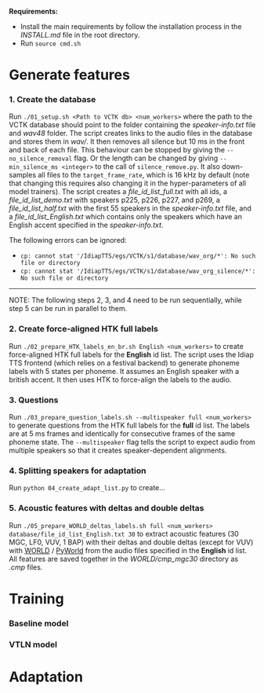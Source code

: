 **Requirements:**
- Install the main requirements by follow the installation process in the *INSTALL.md* file in the root directory.  
- Run ``source cmd.sh``  


# Generate features

### 1. Create the database
Run `./01_setup.sh <Path to VCTK db> <num_workers>` where the path to the VCTK database should point to the folder containing the *speaker-info.txt* file and *wav48* folder. The script creates links to the audio files in the database and stores them in *wav/*. It then removes all silence but 10 ms in the front and back of each file. This behaviour can be stopped by giving the `--no_silence_removal` flag. Or the length can be changed by giving `--min_silence_ms <integer>` to the call of `silence_remove.py`. It also down-samples all files to the `target_frame_rate`, which is 16 kHz by default (note that changing this requires also changing it in the hyper-parameters of all model trainers). The script creates a *file_id_list_full.txt* with all ids, a *file_id_list_demo.txt* with speakers p225, p226, p227, and p269, a *file_id_list_half.txt* with the first 55 speakers in the *speaker-info.txt* file, and a *file_id_list_English.txt* which contains only the speakers which have an English accent specified in the *speaker-info.txt*.

The following errors can be ignored:
* `cp: cannot stat '/IdiapTTS/egs/VCTK/s1/database/wav_org/*': No such file or directory`
* `cp: cannot stat '/IdiapTTS/egs/VCTK/s1/database/wav_org_silence/*': No such file or directory`

***
NOTE: The following steps 2, 3, and 4 need to be run sequentially, while step 5 can be run in parallel to them.

### 2. Create force-aligned HTK full labels
Run `./02_prepare_HTK_labels_en_br.sh English <num_workers>` to create force-aligned HTK full labels for the **English** id list. The script uses the Idiap TTS frontend (which relies on a festival backend) to generate phoneme labels with 5 states per phoneme. It assumes an English speaker with a british accent. It then uses HTK to force-align the labels to the audio.

### 3. Questions
Run `./03_prepare_question_labels.sh --multispeaker full <num_workers>` to generate questions from the HTK full labels for the **full** id list. The labels are at 5 ms frames and identically for consecutive frames of the same phoneme state. The `--multispeaker` flag tells the script to expect audio from multiple speakers so that it creates speaker-dependent alignments.

### 4. Splitting speakers for adaptation
Run `python 04_create_adapt_list.py` to create...

### 5. Acoustic features with deltas and double deltas
Run `./05_prepare_WORLD_deltas_labels.sh full <num_workers> database/file_id_list_English.txt 30` to extract acoustic features (30 MGC, LF0, VUV, 1 BAP) with their deltas and double deltas (except for VUV) with [WORLD](https://github.com/mmorise/World) / [PyWorld](https://github.com/JeremyCCHsu/Python-Wrapper-for-World-Vocoder) from the audio files specified in the **English** id list. All features are saved together in the *WORLD/cmp_mgc30* directory as *.cmp* files. 



# Training

### Baseline model

### VTLN model


# Adaptation